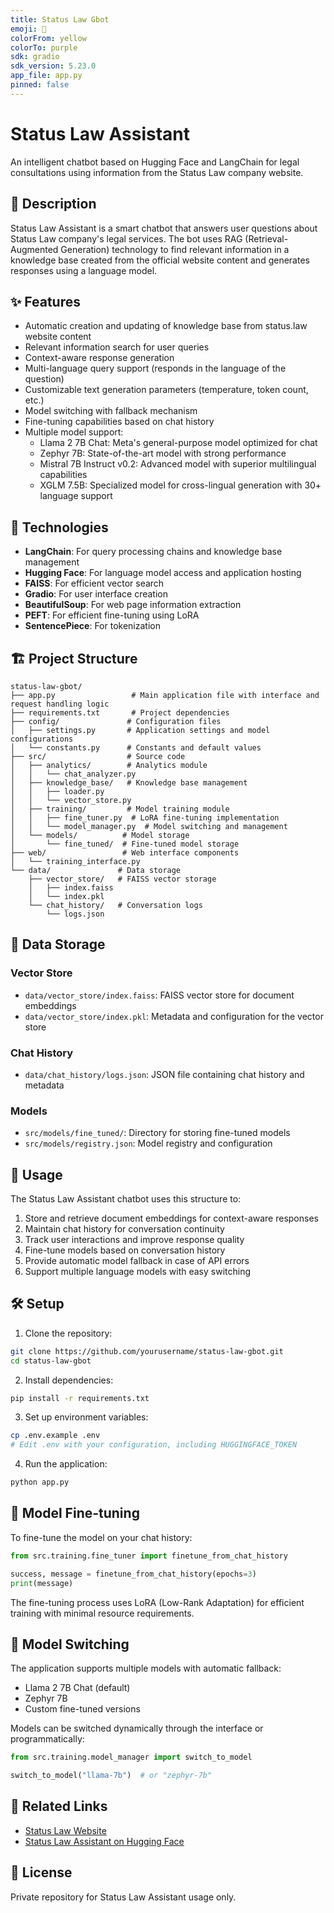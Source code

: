 ```yaml
---
title: Status Law Gbot
emoji: 💬
colorFrom: yellow
colorTo: purple
sdk: gradio
sdk_version: 5.23.0
app_file: app.py
pinned: false
---
```


# Status Law Assistant

An intelligent chatbot based on Hugging Face and LangChain for legal consultations using information from the Status Law company website.

## 📝 Description

Status Law Assistant is a smart chatbot that answers user questions about Status Law company's legal services. The bot uses RAG (Retrieval-Augmented Generation) technology to find relevant information in a knowledge base created from the official website content and generates responses using a language model.

## ✨ Features

- Automatic creation and updating of knowledge base from status.law website content
- Relevant information search for user queries
- Context-aware response generation
- Multi-language query support (responds in the language of the question)
- Customizable text generation parameters (temperature, token count, etc.)
- Model switching with fallback mechanism
- Fine-tuning capabilities based on chat history
- Multiple model support:
  - Llama 2 7B Chat: Meta's general-purpose model optimized for chat
  - Zephyr 7B: State-of-the-art model with strong performance
  - Mistral 7B Instruct v0.2: Advanced model with superior multilingual capabilities
  - XGLM 7.5B: Specialized model for cross-lingual generation with 30+ language support

## 🚀 Technologies

- **LangChain**: For query processing chains and knowledge base management
- **Hugging Face**: For language model access and application hosting
- **FAISS**: For efficient vector search
- **Gradio**: For user interface creation
- **BeautifulSoup**: For web page information extraction
- **PEFT**: For efficient fine-tuning using LoRA
- **SentencePiece**: For tokenization

## 🏗️ Project Structure

```
status-law-gbot/
├── app.py                 # Main application file with interface and request handling logic
├── requirements.txt       # Project dependencies
├── config/               # Configuration files
│   ├── settings.py       # Application settings and model configurations
│   └── constants.py      # Constants and default values
├── src/                  # Source code
│   ├── analytics/        # Analytics module
│   │   └── chat_analyzer.py
│   ├── knowledge_base/   # Knowledge base management
│   │   ├── loader.py
│   │   └── vector_store.py
│   ├── training/         # Model training module
│   │   ├── fine_tuner.py  # LoRA fine-tuning implementation
│   │   └── model_manager.py  # Model switching and management
│   └── models/          # Model storage
│       └── fine_tuned/  # Fine-tuned model storage
├── web/                 # Web interface components
│   └── training_interface.py
└── data/               # Data storage
    ├── vector_store/   # FAISS vector storage
    │   ├── index.faiss
    │   └── index.pkl
    └── chat_history/   # Conversation logs
        └── logs.json
```

## 💾 Data Storage

### Vector Store
- `data/vector_store/index.faiss`: FAISS vector store for document embeddings
- `data/vector_store/index.pkl`: Metadata and configuration for the vector store

### Chat History
- `data/chat_history/logs.json`: JSON file containing chat history and metadata

### Models
- `src/models/fine_tuned/`: Directory for storing fine-tuned models
- `src/models/registry.json`: Model registry and configuration

## 🚀 Usage

The Status Law Assistant chatbot uses this structure to:
1. Store and retrieve document embeddings for context-aware responses
2. Maintain chat history for conversation continuity
3. Track user interactions and improve response quality
4. Fine-tune models based on conversation history
5. Provide automatic model fallback in case of API errors
6. Support multiple language models with easy switching

## 🛠️ Setup

1. Clone the repository:
```bash
git clone https://github.com/yourusername/status-law-gbot.git
cd status-law-gbot
```

2. Install dependencies:
```bash
pip install -r requirements.txt
```

3. Set up environment variables:
```bash
cp .env.example .env
# Edit .env with your configuration, including HUGGINGFACE_TOKEN
```

4. Run the application:
```bash
python app.py
```

## 🔧 Model Fine-tuning

To fine-tune the model on your chat history:

```python
from src.training.fine_tuner import finetune_from_chat_history

success, message = finetune_from_chat_history(epochs=3)
print(message)
```

The fine-tuning process uses LoRA (Low-Rank Adaptation) for efficient training with minimal resource requirements.

## 🔄 Model Switching

The application supports multiple models with automatic fallback:

- Llama 2 7B Chat (default)
- Zephyr 7B
- Custom fine-tuned versions

Models can be switched dynamically through the interface or programmatically:

```python
from src.training.model_manager import switch_to_model

switch_to_model("llama-7b")  # or "zephyr-7b"
```

## 🔗 Related Links

- [Status Law Website](https://status.law)
- [Status Law Assistant on Hugging Face](https://huggingface.co/spaces/Rulga/status-law-assistant)

## 📝 License

Private repository for Status Law Assistant usage only.
